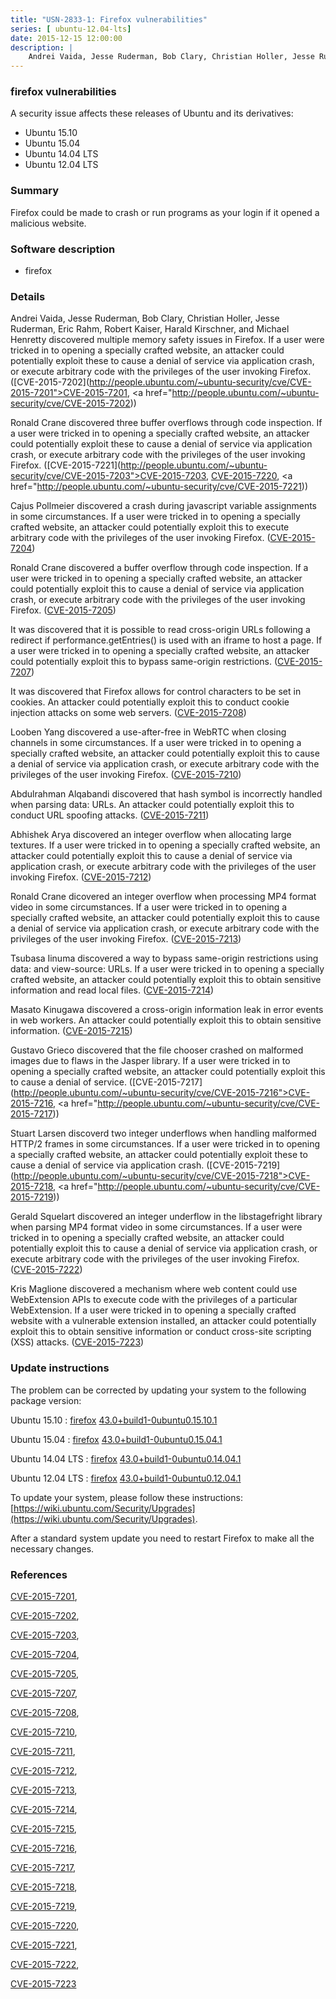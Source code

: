 ```yaml
---
title: "USN-2833-1: Firefox vulnerabilities"
series: [ ubuntu-12.04-lts]
date: 2015-12-15 12:00:00
description: |
    Andrei Vaida, Jesse Ruderman, Bob Clary, Christian Holler, Jesse Ruderman, Eric Rahm, Robert Kaiser, Harald Kirschner, and Michael Henretty discovered multiple memory safety issues in Firefox. If a user were tricked in to opening a specially crafted website, an attacker could potentially exploit these to cause a denial of service via application crash, or execute arbitrary code with the privileges of the user invoking Firefox. ([CVE-2015-7202](http://people.ubuntu.com/~ubuntu-security/cve/CVE-2015-7201">CVE-2015-7201</a>, <a href="http://people.ubuntu.com/~ubuntu-security/cve/CVE-2015-7202))
--- 
```

 
### firefox vulnerabilities

A security issue affects these releases of Ubuntu and its derivatives:

* Ubuntu 15.10
* Ubuntu 15.04
* Ubuntu 14.04 LTS
* Ubuntu 12.04 LTS

### Summary

Firefox could be made to crash or run programs as your login if it opened a malicious website.

### Software description

* firefox 

### Details

Andrei Vaida, Jesse Ruderman, Bob Clary, Christian Holler, Jesse Ruderman, Eric Rahm, Robert Kaiser, Harald Kirschner, and Michael Henretty discovered multiple memory safety issues in Firefox. If a user were tricked in to opening a specially crafted website, an attacker could potentially exploit these to cause a denial of service via application crash, or execute arbitrary code with the privileges of the user invoking Firefox. ([CVE-2015-7202](http://people.ubuntu.com/~ubuntu-security/cve/CVE-2015-7201">CVE-2015-7201</a>, <a href="http://people.ubuntu.com/~ubuntu-security/cve/CVE-2015-7202))

Ronald Crane discovered three buffer overflows through code inspection. If a user were tricked in to opening a specially crafted website, an attacker could potentially exploit these to cause a denial of service via application crash, or execute arbitrary code with the privileges of the user invoking Firefox. ([CVE-2015-7221](http://people.ubuntu.com/~ubuntu-security/cve/CVE-2015-7203">CVE-2015-7203</a>, <a href="http://people.ubuntu.com/~ubuntu-security/cve/CVE-2015-7220">CVE-2015-7220</a>, <a href="http://people.ubuntu.com/~ubuntu-security/cve/CVE-2015-7221))

Cajus Pollmeier discovered a crash during javascript variable assignments in some circumstances. If a user were tricked in to opening a specially crafted website, an attacker could potentially exploit this to execute arbitrary code with the privileges of the user invoking Firefox. ([CVE-2015-7204](http://people.ubuntu.com/~ubuntu-security/cve/CVE-2015-7204))

Ronald Crane discovered a buffer overflow through code inspection. If a user were tricked in to opening a specially crafted website, an attacker could potentially exploit this to cause a denial of service via application crash, or execute arbitrary code with the privileges of the user invoking Firefox. ([CVE-2015-7205](http://people.ubuntu.com/~ubuntu-security/cve/CVE-2015-7205))

It was discovered that it is possible to read cross-origin URLs following a redirect if performance.getEntries() is used with an iframe to host a page. If a user were tricked in to opening a specially crafted website, an attacker could potentially exploit this to bypass same-origin restrictions. ([CVE-2015-7207](http://people.ubuntu.com/~ubuntu-security/cve/CVE-2015-7207))

It was discovered that Firefox allows for control characters to be set in cookies. An attacker could potentially exploit this to conduct cookie injection attacks on some web servers. ([CVE-2015-7208](http://people.ubuntu.com/~ubuntu-security/cve/CVE-2015-7208))

Looben Yang discovered a use-after-free in WebRTC when closing channels in some circumstances. If a user were tricked in to opening a specially crafted website, an attacker could potentially exploit this to cause a denial of service via application crash, or execute arbitrary code with the privileges of the user invoking Firefox. ([CVE-2015-7210](http://people.ubuntu.com/~ubuntu-security/cve/CVE-2015-7210))

Abdulrahman Alqabandi discovered that hash symbol is incorrectly handled when parsing data: URLs. An attacker could potentially exploit this to conduct URL spoofing attacks. ([CVE-2015-7211](http://people.ubuntu.com/~ubuntu-security/cve/CVE-2015-7211))

Abhishek Arya discovered an integer overflow when allocating large textures. If a user were tricked in to opening a specially crafted website, an attacker could potentially exploit this to cause a denial of service via application crash, or execute arbitrary code with the privileges of the user invoking Firefox. ([CVE-2015-7212](http://people.ubuntu.com/~ubuntu-security/cve/CVE-2015-7212))

Ronald Crane dicovered an integer overflow when processing MP4 format video in some circumstances. If a user were tricked in to opening a specially crafted website, an attacker could potentially exploit this to cause a denial of service via application crash, or execute arbitrary code with the privileges of the user invoking Firefox. ([CVE-2015-7213](http://people.ubuntu.com/~ubuntu-security/cve/CVE-2015-7213))

Tsubasa Iinuma discovered a way to bypass same-origin restrictions using data: and view-source: URLs. If a user were tricked in to opening a specially crafted website, an attacker could potentially exploit this to obtain sensitive information and read local files. ([CVE-2015-7214](http://people.ubuntu.com/~ubuntu-security/cve/CVE-2015-7214))

Masato Kinugawa discovered a cross-origin information leak in error events in web workers. An attacker could potentially exploit this to obtain sensitive information. ([CVE-2015-7215](http://people.ubuntu.com/~ubuntu-security/cve/CVE-2015-7215))

Gustavo Grieco discovered that the file chooser crashed on malformed images due to flaws in the Jasper library. If a user were tricked in to opening a specially crafted website, an attacker could potentially exploit this to cause a denial of service. ([CVE-2015-7217](http://people.ubuntu.com/~ubuntu-security/cve/CVE-2015-7216">CVE-2015-7216</a>, <a href="http://people.ubuntu.com/~ubuntu-security/cve/CVE-2015-7217))

Stuart Larsen discoverd two integer underflows when handling malformed HTTP/2 frames in some circumstances. If a user were tricked in to opening a specially crafted website, an attacker could potentially exploit these to cause a denial of service via application crash. ([CVE-2015-7219](http://people.ubuntu.com/~ubuntu-security/cve/CVE-2015-7218">CVE-2015-7218</a>, <a href="http://people.ubuntu.com/~ubuntu-security/cve/CVE-2015-7219))

Gerald Squelart discovered an integer underflow in the libstagefright library when parsing MP4 format video in some circumstances. If a user were tricked in to opening a specially crafted website, an attacker could potentially exploit this to cause a denial of service via application crash, or execute arbitrary code with the privileges of the user invoking Firefox. ([CVE-2015-7222](http://people.ubuntu.com/~ubuntu-security/cve/CVE-2015-7222))

Kris Maglione discovered a mechanism where web content could use WebExtension APIs to execute code with the privileges of a particular WebExtension. If a user were tricked in to opening a specially crafted website with a vulnerable extension installed, an attacker could potentially exploit this to obtain sensitive information or conduct cross-site scripting (XSS) attacks. ([CVE-2015-7223](http://people.ubuntu.com/~ubuntu-security/cve/CVE-2015-7223)) 

### Update instructions

The problem can be corrected by updating your system to the following package version:

Ubuntu 15.10
 : [firefox](https://launchpad.net/ubuntu/+source/firefox) <span> [43.0+build1-0ubuntu0.15.10.1](https://launchpad.net/ubuntu/+source/firefox/43.0+build1-0ubuntu0.15.10.1) </span> 

Ubuntu 15.04
 : [firefox](https://launchpad.net/ubuntu/+source/firefox) <span> [43.0+build1-0ubuntu0.15.04.1](https://launchpad.net/ubuntu/+source/firefox/43.0+build1-0ubuntu0.15.04.1) </span> 

Ubuntu 14.04 LTS
 : [firefox](https://launchpad.net/ubuntu/+source/firefox) <span> [43.0+build1-0ubuntu0.14.04.1](https://launchpad.net/ubuntu/+source/firefox/43.0+build1-0ubuntu0.14.04.1) </span> 

Ubuntu 12.04 LTS
 : [firefox](https://launchpad.net/ubuntu/+source/firefox) <span> [43.0+build1-0ubuntu0.12.04.1](https://launchpad.net/ubuntu/+source/firefox/43.0+build1-0ubuntu0.12.04.1) </span> 

To update your system, please follow these instructions: [https://wiki.ubuntu.com/Security/Upgrades](https://wiki.ubuntu.com/Security/Upgrades).

After a standard system update you need to restart Firefox to make all the necessary changes. 

### References

 [CVE-2015-7201](http://people.ubuntu.com/~ubuntu-security/cve/CVE-2015-7201), 

 [CVE-2015-7202](http://people.ubuntu.com/~ubuntu-security/cve/CVE-2015-7202), 

 [CVE-2015-7203](http://people.ubuntu.com/~ubuntu-security/cve/CVE-2015-7203), 

 [CVE-2015-7204](http://people.ubuntu.com/~ubuntu-security/cve/CVE-2015-7204), 

 [CVE-2015-7205](http://people.ubuntu.com/~ubuntu-security/cve/CVE-2015-7205), 

 [CVE-2015-7207](http://people.ubuntu.com/~ubuntu-security/cve/CVE-2015-7207), 

 [CVE-2015-7208](http://people.ubuntu.com/~ubuntu-security/cve/CVE-2015-7208), 

 [CVE-2015-7210](http://people.ubuntu.com/~ubuntu-security/cve/CVE-2015-7210), 

 [CVE-2015-7211](http://people.ubuntu.com/~ubuntu-security/cve/CVE-2015-7211), 

 [CVE-2015-7212](http://people.ubuntu.com/~ubuntu-security/cve/CVE-2015-7212), 

 [CVE-2015-7213](http://people.ubuntu.com/~ubuntu-security/cve/CVE-2015-7213), 

 [CVE-2015-7214](http://people.ubuntu.com/~ubuntu-security/cve/CVE-2015-7214), 

 [CVE-2015-7215](http://people.ubuntu.com/~ubuntu-security/cve/CVE-2015-7215), 

 [CVE-2015-7216](http://people.ubuntu.com/~ubuntu-security/cve/CVE-2015-7216), 

 [CVE-2015-7217](http://people.ubuntu.com/~ubuntu-security/cve/CVE-2015-7217), 

 [CVE-2015-7218](http://people.ubuntu.com/~ubuntu-security/cve/CVE-2015-7218), 

 [CVE-2015-7219](http://people.ubuntu.com/~ubuntu-security/cve/CVE-2015-7219), 

 [CVE-2015-7220](http://people.ubuntu.com/~ubuntu-security/cve/CVE-2015-7220), 

 [CVE-2015-7221](http://people.ubuntu.com/~ubuntu-security/cve/CVE-2015-7221), 

 [CVE-2015-7222](http://people.ubuntu.com/~ubuntu-security/cve/CVE-2015-7222), 

 [CVE-2015-7223](http://people.ubuntu.com/~ubuntu-security/cve/CVE-2015-7223)
 
